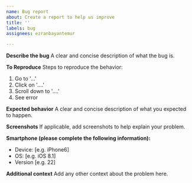 ```yaml
---
name: Bug report
about: Create a report to help us improve
title: ''
labels: bug
assignees: ezranbayantemur

---
```


**Describe the bug**
A clear and concise description of what the bug is.

**To Reproduce**
Steps to reproduce the behavior:
1. Go to '...'
2. Click on '....'
3. Scroll down to '....'
4. See error

**Expected behavior**
A clear and concise description of what you expected to happen.

**Screenshots**
If applicable, add screenshots to help explain your problem.

**Smartphone (please complete the following information):**
 - Device: [e.g. iPhone6]
 - OS: [e.g. iOS 8.1]
 - Version [e.g. 22]

**Additional context**
Add any other context about the problem here.
